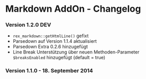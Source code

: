 Markdown AddOn - Changelog
==========================

### Version 1.2.0 DEV

* `rex_markdown::getHtmlLine()` gefixt
* Parsedown auf Version 1.1.4 aktualisiert
* Parsedown Extra 0.2.6 hinzugefügt
* Line Break Unterstützung über neuen Methoden-Parameter `$breaksEnabled` hinzugefügt (default = true)

### Version 1.1.0 - 18. September 2014

